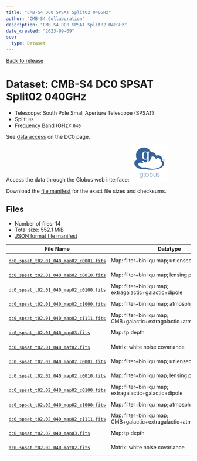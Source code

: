 ```yaml
---
title: "CMB-S4 DC0 SPSAT Split02 040GHz"
author: "CMB-S4 Collaboration"
description: "CMB-S4 DC0 SPSAT Split02 040GHz"
date_created: "2023-09-09"
seo:
  type: Dataset
---
```


[Back to release](./dc0.html#datasets)

# Dataset: CMB-S4 DC0 SPSAT Split02 040GHz

- Telescope: South Pole Small Aperture Telescope (SPSAT) 
- Split: `02`
- Frequency Band (GHz): `040`

See [data access](./dc0.html#data-access) on the DC0 page.

Access the data through the Globus web interface: [![Download via Globus](images/globus-logo.png)](https://app.globus.org/file-manager?origin_id=38f01147-f09e-483d-a552-3866669a846d&origin_path=%2Fdatareleases%2Fdc0%2Fmission%2Fspsat%2Fsplit02%2F040%2F)

Download the [file manifest](https://g-456d30.0ed28.75bc.data.globus.org/datareleases/dc0/mission/spsat/split02/040/manifest.json) for the exact file sizes and checksums.

## Files

- Number of files: 14
- Total size: 552.1 MiB
- [JSON format file manifest](https://g-456d30.0ed28.75bc.data.globus.org/datareleases/dc0/mission/spsat/split02/040/manifest.json)

|                                                                                File Name                                                                                |                               Datatype                               |   Size   |
| ----------------------------------------------------------------------------------------------------------------------------------------------------------------------- | -------------------------------------------------------------------- | -------- |
| [`dc0_spsat_t02.01_040_map02_c0001.fits`](https://g-456d30.0ed28.75bc.data.globus.org/datareleases/dc0/mission/spsat/split02/040/dc0_spsat_t02.01_040_map02_c0001.fits) | Map: filter+bin iqu map; unlensed primary CMB                        | 36.0 MiB |
| [`dc0_spsat_t02.01_040_map02_c0010.fits`](https://g-456d30.0ed28.75bc.data.globus.org/datareleases/dc0/mission/spsat/split02/040/dc0_spsat_t02.01_040_map02_c0010.fits) | Map: filter+bin iqu map; lensing perturbation                        | 36.0 MiB |
| [`dc0_spsat_t02.01_040_map02_c0100.fits`](https://g-456d30.0ed28.75bc.data.globus.org/datareleases/dc0/mission/spsat/split02/040/dc0_spsat_t02.01_040_map02_c0100.fits) | Map: filter+bin iqu map; extragalactic+galactic+dipole               | 36.0 MiB |
| [`dc0_spsat_t02.01_040_map02_c1000.fits`](https://g-456d30.0ed28.75bc.data.globus.org/datareleases/dc0/mission/spsat/split02/040/dc0_spsat_t02.01_040_map02_c1000.fits) | Map: filter+bin iqu map; atmosphere+noise                            | 36.0 MiB |
| [`dc0_spsat_t02.01_040_map02_c1111.fits`](https://g-456d30.0ed28.75bc.data.globus.org/datareleases/dc0/mission/spsat/split02/040/dc0_spsat_t02.01_040_map02_c1111.fits) | Map: filter+bin iqu map; CMB+galactic+extragalactic+atmosphere+noise | 36.0 MiB |
| [`dc0_spsat_t02.01_040_map03.fits`](https://g-456d30.0ed28.75bc.data.globus.org/datareleases/dc0/mission/spsat/split02/040/dc0_spsat_t02.01_040_map03.fits)             | Map: tp depth                                                        | 24.0 MiB |
| [`dc0_spsat_t02.01_040_mat02.fits`](https://g-456d30.0ed28.75bc.data.globus.org/datareleases/dc0/mission/spsat/split02/040/dc0_spsat_t02.01_040_mat02.fits)             | Matrix: white noise covariance                                       | 72.0 MiB |
| [`dc0_spsat_t02.02_040_map02_c0001.fits`](https://g-456d30.0ed28.75bc.data.globus.org/datareleases/dc0/mission/spsat/split02/040/dc0_spsat_t02.02_040_map02_c0001.fits) | Map: filter+bin iqu map; unlensed primary CMB                        | 36.0 MiB |
| [`dc0_spsat_t02.02_040_map02_c0010.fits`](https://g-456d30.0ed28.75bc.data.globus.org/datareleases/dc0/mission/spsat/split02/040/dc0_spsat_t02.02_040_map02_c0010.fits) | Map: filter+bin iqu map; lensing perturbation                        | 36.0 MiB |
| [`dc0_spsat_t02.02_040_map02_c0100.fits`](https://g-456d30.0ed28.75bc.data.globus.org/datareleases/dc0/mission/spsat/split02/040/dc0_spsat_t02.02_040_map02_c0100.fits) | Map: filter+bin iqu map; extragalactic+galactic+dipole               | 36.0 MiB |
| [`dc0_spsat_t02.02_040_map02_c1000.fits`](https://g-456d30.0ed28.75bc.data.globus.org/datareleases/dc0/mission/spsat/split02/040/dc0_spsat_t02.02_040_map02_c1000.fits) | Map: filter+bin iqu map; atmosphere+noise                            | 36.0 MiB |
| [`dc0_spsat_t02.02_040_map02_c1111.fits`](https://g-456d30.0ed28.75bc.data.globus.org/datareleases/dc0/mission/spsat/split02/040/dc0_spsat_t02.02_040_map02_c1111.fits) | Map: filter+bin iqu map; CMB+galactic+extragalactic+atmosphere+noise | 36.0 MiB |
| [`dc0_spsat_t02.02_040_map03.fits`](https://g-456d30.0ed28.75bc.data.globus.org/datareleases/dc0/mission/spsat/split02/040/dc0_spsat_t02.02_040_map03.fits)             | Map: tp depth                                                        | 24.0 MiB |
| [`dc0_spsat_t02.02_040_mat02.fits`](https://g-456d30.0ed28.75bc.data.globus.org/datareleases/dc0/mission/spsat/split02/040/dc0_spsat_t02.02_040_mat02.fits)             | Matrix: white noise covariance                                       | 72.0 MiB |
